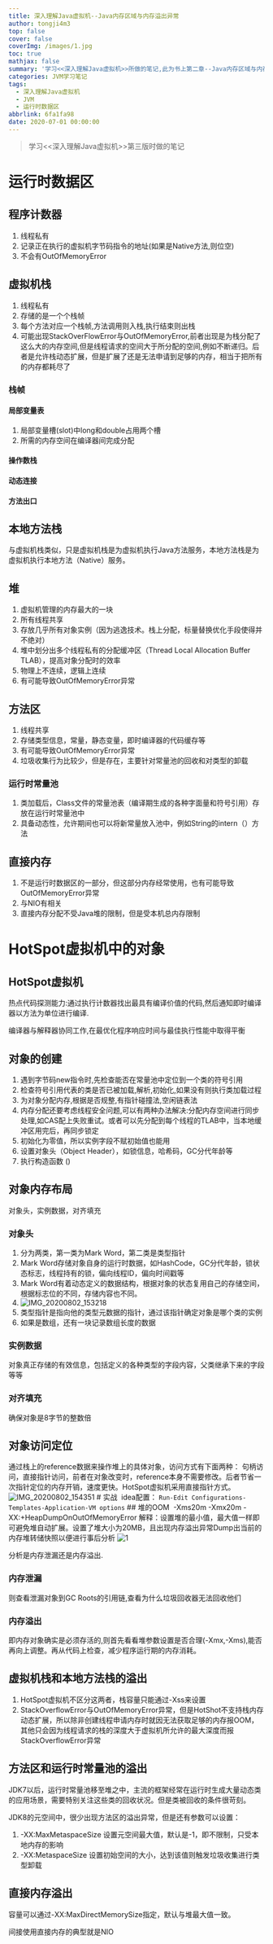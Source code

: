 ```yaml
---
title: 深入理解Java虚拟机--Java内存区域与内存溢出异常
author: tongji4m3
top: false
cover: false
coverImg: /images/1.jpg
toc: true
mathjax: false
summary: '学习<<深入理解Java虚拟机>>所做的笔记,此为书上第二章--Java内存区域与内存溢出异常。'
categories: JVM学习笔记
tags:
  - 深入理解Java虚拟机
  - JVM
  - 运行时数据区
abbrlink: 6fa1fa98
date: 2020-07-01 00:00:00
---
```


> 学习<<深入理解Java虚拟机>>第三版时做的笔记


# 运行时数据区

## 程序计数器

1. 线程私有
2. 记录正在执行的虚拟机字节码指令的地址(如果是Native方法,则位空)
3. 不会有OutOfMemoryError

## 虚拟机栈

1. 线程私有
2. 存储的是一个个栈帧
3. 每个方法对应一个栈帧,方法调用则入栈,执行结束则出栈
4. 可能出现StackOverFlowError与OutOfMemoryError,前者出现是为栈分配了这么大的内存空间,但是线程请求的空间大于所分配的空间,例如不断递归。后者是允许栈动态扩展，但是扩展了还是无法申请到足够的内存，相当于把所有的内存都耗尽了

### 栈帧
#### 局部变量表
1. 局部变量槽(slot)中long和double占用两个槽
2. 所需的内存空间在编译器间完成分配
#### 操作数栈
#### 动态连接
#### 方法出口

## 本地方法栈
与虚拟机栈类似，只是虚拟机栈是为虚拟机执行Java方法服务，本地方法栈是为虚拟机执行本地方法（Native）服务。

## 堆
1. 虚拟机管理的内存最大的一块
2. 所有线程共享
3. 存放几乎所有对象实例（因为逃逸技术。栈上分配，标量替换优化手段使得并不绝对）
4. 堆中划分出多个线程私有的分配缓冲区（Thread Local Allocation Buffer TLAB），提高对象分配时的效率
5. 物理上不连续，逻辑上连续
6. 有可能导致OutOfMemoryError异常

## 方法区
1. 线程共享
2. 存储类型信息，常量，静态变量，即时编译器的代码缓存等
3. 有可能导致OutOfMemoryError异常
4. 垃圾收集行为比较少，但是存在，主要针对常量池的回收和对类型的卸载
### 运行时常量池
1. 类加载后，Class文件的常量池表（编译期生成的各种字面量和符号引用）存放在运行时常量池中
2. 具备动态性，允许期间也可以将新常量放入池中，例如String的intern（）方法
## 直接内存
1. 不是运行时数据区的一部分，但这部分内存经常使用，也有可能导致OutOfMemoryError异常
2. 与NIO有相关
3. 直接内存分配不受Java堆的限制，但是受本机总内存限制

# HotSpot虚拟机中的对象
## HotSpot虚拟机

热点代码探测能力:通过执行计数器找出最具有编译价值的代码,然后通知即时编译器以方法为单位进行编译.

编译器与解释器协同工作,在最优化程序响应时间与最佳执行性能中取得平衡
## 对象的创建
1. 遇到字节码new指令时,先检查能否在常量池中定位到一个类的符号引用
2. 检查符号引用代表的类是否已被加载,解析,初始化,如果没有则执行类加载过程
3. 为对象分配内存,根据是否规整,有指针碰撞法,空闲链表法
4. 内存分配还要考虑线程安全问题,可以有两种办法解决:分配内存空间进行同步处理,如CAS配上失败重试。或者可以先分配到每个线程的TLAB中，当本地缓冲区用完后，再同步锁定
5. 初始化为零值，所以实例字段不赋初始值也能用
6. 设置对象头（Object Header），如锁信息，哈希码，GC分代年龄等
7. 执行构造函数 <init>()

## 对象内存布局
对象头，实例数据，对齐填充
### 对象头
1. 分为两类，第一类为Mark Word，第二类是类型指针
2. Mark Word存储对象自身的运行时数据，如HashCode，GC分代年龄，锁状态标志，线程持有的锁，偏向线程ID，偏向时间戳等
3. Mark Word有着动态定义的数据结构，根据对象的状态复用自己的存储空间，根据标志位的不同，存储内容也不同。
4. ![IMG_20200802_153218](https://tongji4m3.oss-cn-beijing.aliyuncs.com/IMG_20200802_153218.jpg)
5. 类型指针是指向他的类型元数据的指针，通过该指针确定对象是哪个类的实例
6. 如果是数组，还有一块记录数组长度的数据
### 实例数据
对象真正存储的有效信息，包括定义的各种类型的字段内容，父类继承下来的字段等等
### 对齐填充
确保对象是8字节的整数倍
## 对象访问定位
通过栈上的reference数据来操作堆上的具体对象，访问方式有下面两种：
	句柄访问，直接指针访问，前者在对象改变时，reference本身不需要修改。后者节省一次指针定位的内存开销，速度更快。HotSpot虚拟机采用直接指针方式。
	![IMG_20200802_154351](https://tongji4m3.oss-cn-beijing.aliyuncs.com/IMG_20200802_154351.jpg)
	# 实战
​	idea配置：
​	`Run-Edit Configurations-Templates-Application-VM options`
	## 堆的OOM
​	-Xms20m -Xmx20m -XX:+HeapDumpOnOutOfMemoryError
​	解释：设置堆的最小值，最大值一样即可避免堆自动扩展。设置了堆大小为20MB，且出现内存溢出异常Dump出当前的内存堆转储快照以便进行事后分析
![1](https://tongji4m3.oss-cn-beijing.aliyuncs.com/1.png)

分析是内存泄漏还是内存溢出.

### 内存泄漏

则查看泄漏对象到GC Roots的引用链,查看为什么垃圾回收器无法回收他们

### 内存溢出

即内存对象确实是必须存活的,则首先看看堆参数设置是否合理(-Xmx,-Xms),能否再向上调整。再从代码上检查，减少程序运行期的内存消耗。

## 虚拟机栈和本地方法栈的溢出

1. HotSpot虚拟机不区分这两者，栈容量只能通过-Xss来设置
2. StackOverflowError与OutOfMemoryError异常，但是HotShot不支持栈内存动态扩展，所以除非创建线程申请内存时就因无法获取足够的内存报OOM，其他只会因为线程请求的栈的深度大于虚拟机所允许的最大深度而报StackOverflowError异常

## 方法区和运行时常量池的溢出

JDK7以后，运行时常量池移至堆之中，主流的框架经常在运行时生成大量动态类的应用场景，需要特别关注这些类的回收状况。但是类被回收的条件很苛刻。

JDK8的元空间中，很少出现方法区的溢出异常，但是还有参数可以设置：

1. -XX:MaxMetaspaceSize 设置元空间最大值，默认是-1，即不限制，只受本地内存的影响
2. -XX:MetaspaceSize 设置初始空间的大小，达到该值则触发垃圾收集进行类型卸载

## 直接内存溢出

容量可以通过-XX:MaxDirectMemorySize指定，默认与堆最大值一致。

间接使用直接内存的典型就是NIO